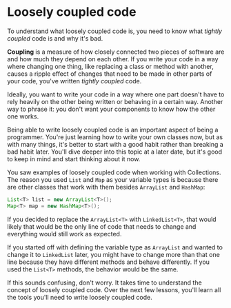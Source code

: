 # Loosely coupled code

To understand what loosely coupled code is, you need to know what _tightly coupled_ code is and why it's bad.

**Coupling** is a measure of how closely connected two pieces of software are and how much they depend on each other. If you write your code in a way where changing one thing, like replacing a class or method with another, causes a ripple effect of changes that need to be made in other parts of your code, you've written _tightly coupled_ code.

Ideally, you want to write your code in a way where one part doesn't have to rely heavily on the other being written or behaving in a certain way. Another way to phrase it: you don't want your components to know how the other one works.

Being able to write loosely coupled code is an important aspect of being a programmer. You're just learning how to write your own classes now, but as with many things, it's better to start with a good habit rather than breaking a bad habit later. You'll dive deeper into this topic at a later date, but it's good to keep in mind and start thinking about it now.

You saw examples of loosely coupled code when working with Collections. The reason you used `List` and `Map` as your variable types is because there are other classes that work with them besides `ArrayList` and `HashMap`:

```java
List<T> list = new ArrayList<T>();
Map<T> map = new HashMap<T>();
```

If you decided to replace the `ArrayList<T>` with `LinkedList<T>`, that would likely that would be the only line of code that needs to change and everything would still work as expected.

If you started off with defining the variable type as `ArrayList` and wanted to change it to `LinkedList` later, you might have to change more than that one line because they have different methods and behave differently. If you used the `List<T>` methods, the behavior would be the same.

If this sounds confusing, don't worry. It takes time to understand the concept of loosely coupled code. Over the next few lessons, you'll learn all the tools you'll need to write loosely coupled code.